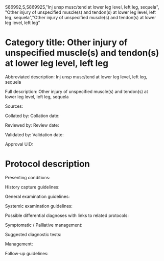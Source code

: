 S86992,S,S86992S,"Inj unsp musc/tend at lower leg level, left leg, sequela", "Other injury of unspecified muscle(s) and tendon(s) at lower leg level, left leg, sequela","Other injury of unspecified muscle(s) and tendon(s) at lower leg level, left leg"
# Category title: Other injury of unspecified muscle(s) and tendon(s) at lower leg level, left leg

Abbreviated description: Inj unsp musc/tend at lower leg level, left leg, sequela

Full description: Other injury of unspecified muscle(s) and tendon(s) at lower leg level, left leg, sequela

Sources:

Collated by:
Collation date:

Reviewed by:
Review date:

Validated by:
Validation date:

Approval UID:

# Protocol description

Presenting conditions:

History capture guidelines:

General examination guidelines:

Systemic examination guidelines:

Possible differential diagnoses with links to related protocols:

Symptomatic / Palliative management:

Suggested diagnostic tests:

Management:

Follow-up guidelines:
